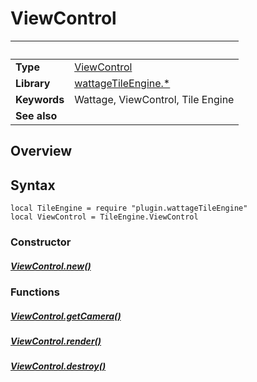 # ViewControl

|                      | &nbsp;
| -------------------- | ---------------------------------------------------------------
| __Type__             | [ViewControl](type_viewControl.markdown)
| __Library__          | [wattageTileEngine.*](../Readme.markdown)
| __Keywords__         | Wattage, ViewControl, Tile Engine
| __See also__         |

## Overview

## Syntax

	local TileEngine = require "plugin.wattageTileEngine"
	local ViewControl = TileEngine.ViewControl

### Constructor

##### [ViewControl.new()](new.markdown)

### Functions

##### [ViewControl.getCamera()](getCamera.markdown)

##### [ViewControl.render()](render.markdown)

##### [ViewControl.destroy()](destroy.markdown)